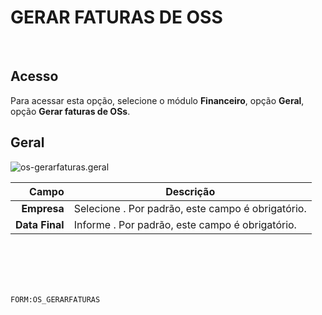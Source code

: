 # GERAR FATURAS DE OSS
<br>

## Acesso
Para acessar esta opção, selecione o módulo **Financeiro**, opção **Geral**, opção **Gerar faturas de OSs**.
<br>

## Geral
![os-gerarfaturas.geral](https://raw.githubusercontent.com/netforcews/docs-erp/master/financeiro/imagens/os-gerarfaturas.geral.png)

Campo | Descrição
--:|---
**Empresa** | Selecione . Por padrão, este campo é obrigatório.
**Data Final** | Informe . Por padrão, este campo é obrigatório.
<br>
<br>
<br>
<br>

```FORM:OS_GERARFATURAS```
